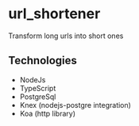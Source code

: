 # url_shortener

Transform long urls into short ones

## Technologies
- NodeJs
- TypeScript
- PostgreSql
- Knex (nodejs-postgre integration)
- Koa (http library)
